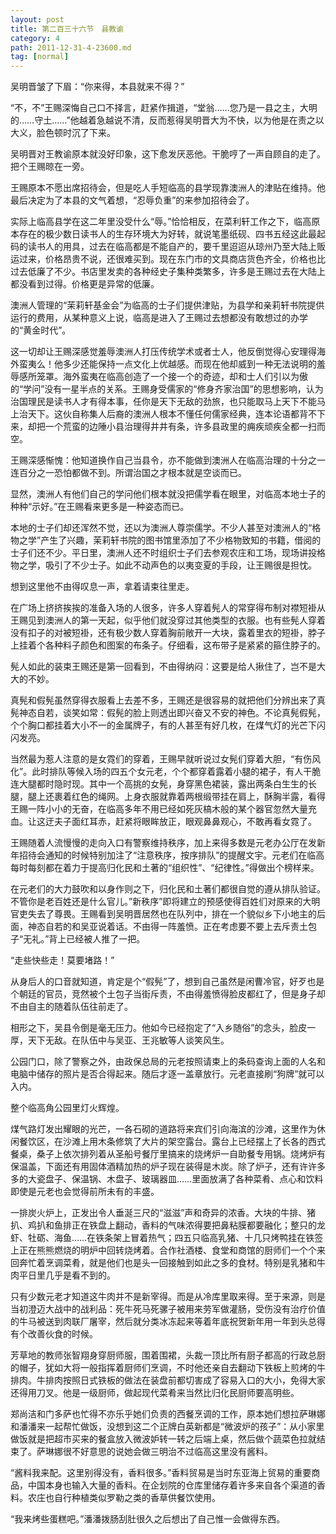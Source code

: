```yaml
---
layout: post
title: 第二百三十六节　县教谕
category: 4
path: 2011-12-31-4-23600.md
tag: [normal]
---
```


吴明晋皱了下眉：“你来得，本县就来不得？”

“不，不”王赐深悔自己口不择言，赶紧作揖道，“堂翁……您乃是一县之主，大明的……守土……”他越着急越说不清，反而惹得吴明晋大为不快，以为他是在责之以大义，脸色顿时沉了下来。

吴明晋对王教谕原本就没好印象，这下愈发厌恶他。干脆哼了一声自顾自的走了。把个王赐晾在一旁。

王赐原本不愿出席招待会，但是吃人手短临高的县学现靠澳洲人的津贴在维持。他最后决定为了本县的文气着想，“忍辱负重”的来参加招待会了。

实际上临高县学在这二年里没受什么“辱。”恰恰相反，在菜利轩工作之下，临高原本存在的极少数日读书人的生存环境大为好转，就说笔墨纸砚、四书五经这此最起码的读书人的用具，过去在临高都是不能自产的，要千里迢迢从琼州乃至大陆上贩运过来，价格昂贵不说，还很难买到。现在东门市的文具商店货色齐全，价格也比过去低廉了不少。书店里发卖的各种经史子集种类繁多，许多是王赐过去在大陆上都没看到过得。价格更是异常的低廉。

澳洲人管理的“茉莉轩基金会”为临高的士子们提供津贴，为县学和亲莉轩书院提供运行的费用，从某种意义上说，临高是进入了王赐过去想都没有敢想过的办学的“黄金时代”。

这一切却让王赐深感觉羞辱澳洲人打压传统学术或者士人，他反倒觉得心安理得海外蛮夷么！他多少还能保持一点文化上优越感。而现在他却威到一种无法说明的羞辱感所笼罩。海外蛮夷在临高创造了一个接一个的奇迹，却和士人们引以为傲的“学问”没有一星半点的关系。王赐身受儒家的“修身齐家治国”的思想影响，认为治国理民是读书人才有得本事，任你是天下无敌的劲旅，也只能取马上天下不能马上治天下。这伙自称集人后裔的澳洲人根本不懂任何儒家经典，连本论语都背不下来，却把一个荒蛮的边陲小县治理得井井有条，许多县政里的痈疾顽疾全都一扫而空。

王赐深感惭愧：他知道换作自己当县令，亦不能做到澳洲人在临高治理的十分之一连百分之一恐怕都做不到。所谓治国之才根本就是空谈而已。

显然，澳洲人有他们自己的学问他们根本就没把儒学看在眼里，对临高本地士子的种种“示好。”在王赐看来更多是一种姿态而已。

本地的士子们却还浑然不觉，还以为澳洲人尊崇儒学。不少人甚至对澳洲人的“格物之学”产生了兴趣，茉莉轩书院的图书馆里添加了不少格物致知的书籍，借阅的士子们还不少。平日里，澳洲人还不时组织士子们去参观农庄和工场，现场讲投格物之学，吸引了不少士子。如此不动声色的以夷变夏的手段，让王赐很是担忱。

想到这里他不由得叹息一声，拿着请束往里走。

在广场上挤挤挨挨的准备入场的人很多，许多人穿着髡人的常穿得布制对襟短褂从王赐见到澳洲人的第一天起，似乎他们就没穿过其他类型的衣服。也有些髡人穿着没有扣子的对被短褂，还有极少数人穿着胸前敞开一大块，露着里衣的短褂，脖子上挂着个各种料子颜色和图案的布条子。仔细看，这布带子是紧紧的箍住脖子的。

髡人如此的装束王赐还是第一回看到，不由得纳闷：这要是给人揪住了，岂不是大大的不妙。

真髡和假髡虽然穿得衣服看上去差不多，王赐还是很容易的就把他们分辨出来了真髡神态自若，谈笑如常：假髡的脸上则透出即兴奋又不安的神色。不论真髡假髡，个个胸口都挂着大小不一的金属牌子，有的人甚至有好几枚，在煤气灯的光芒下闪闪发亮。

当然最为惹人注意的是女霓们的穿着，王赐早就听说过女髡们穿着大胆，“有伤风化”。此时排队等候入场的四五个女元老，个个都穿着露着小腿的裙子，有人干脆连大腿都时隐时现。其中一个高挑的女髡，身穿黑色裙装，露出两条白生生的长腿，腿上还裹着红色的绳网。上身衣服就靠着两根缎带挂在肩上，酥胸半露，看得王赐一阵小小的无奋，在临高多年不用已经如死灰槁木般的某个器官忽然大量充血。让这迂夫子面红耳赤，赶紧将眼眸放正，眼观鼻鼻观心，不敢再看女霓了。

王赐随着人流慢慢的走向入口有警察维持秩序，加上来得多数是元老办公厅在发新年招待会通知的时候特别加注了“注意秩序，按序排队”的提醒文宇。元老们在临高每时每刻都在着力于提高归化民和土著的“组织性”、“纪律性。”得做出个榜样来。

在元老们的大力鼓吹和以身作则之下，归化民和土著们都很自觉的遵从排队验证。不管你是老百姓还是什么官儿。”新秩序”即将建立的预感使得百姓们对原来的大明官吏失去了尊畏。王赐看到吴明晋居然也在队列中，排在一个貌似乡下小地主的后面，神态自若的和吴亚说着话。不由得一阵羞愤。正在考虑要不要上去斥责土包子“无礼。”背上已经被人推了一把。

“走些快些走！莫要堵路！”

从身后人的口音就知道，肯定是个“假髡”了，想到自己虽然是闲曹冷官，好歹也是个朝廷的官员，竞然被个土包子当街斥责，不由得羞愤得脸皮都红了，但是身子却不由自主的随着队伍往前走了。

相形之下，吴县令倒是毫无压力。他如今已经抱定了“入乡随俗”的念头，脸皮一厚，天下无敌。在队伍中与吴亚、王兆敏等人谈笑风生。

公园门口，除了警察之外，由政保总局的元老按照请束上的条码查询上面的人名和电脑中储存的照片是否合得起来。随后才逐一盖章放行。元老直接刷“狗牌”就可以入内。

整个临高角公园里灯火辉煌。

煤气路灯发出耀眼的光芒，一各石砌的道路将来宾们引向海滨的沙滩，这里作为休闲餐饮区，在沙滩上用木条修筑了大片的架空露台。露台上已经摆上了长各的西式餐桌，桑子上依次排列着从圣船号餐厅里搞来的烧烤炉一自助餐专用锅。烧烤炉有保温盖，下面还有用固体酒精加热的炉子现在装得是木炭。除了炉子，还有许许多多的大瓷盘子、保温锅、木盘子、玻璃器皿……里面放满了各种菜肴、点心和饮料即使是元老也会觉得前所未有的丰盛。

一排炭火炉上，正发出令人垂涎三尺的“滋滋”声和奇异的浓香。大块的牛排、猪扒、鸡扒和鱼排正在铁盘上翻动，香料的气味浓得要把鼻粘膜都要融化；整只的龙虾、牡砺、海鱼……在铁条架上冒着热气；四五只临高乳猪、十几只烤鸭挂在铁签上正在熊熊燃烧的明炉中回转烧烤着。合作社酒楼、食堂和商馆的厨师们一个个来回奔忙着烹调菜肴，就是他们也是头一回接触到如此之多的食材。特别是乳猪和牛肉平日里几乎是看不到的。

只有少数元老才知道这牛肉并不是新宰得。而是从冷库里取来得。至于来源，则是当初澄迈大战中的战利品：死牛死马死骡子被用来劳军做灌肠，受伤没有治疗价值的牛马被送到肉联厂屠宰，然后就分类冰冻起来等着年底祝贺新年用一年到头总得有个改善伙食的时候。

芳草地的教师张智翔身穿厨师服，围着围裙，头裁一顶比所有厨子都高的行政总厨的帽子，犹如大将一般指挥着厨师们烹调，不时他还亲自去翻动下铁板上煎烤的牛排肉。牛排肉按照日式铁板的做法在装盘前都切害成了容易入口的大小，免得大家还得用刀叉。他是一级厨师，做起现代菜肴来当然比归化民厨师要高明些。

郑尚洁和门多萨也忙得不亦乐乎她们负责的西餐烹调的工作，原本她们想拉萨琳娜和潘潘来一起帮忙做饭，没想到这二个正牌白英新都是“微波炉的孩子”：从小家里做饭就是把超市买来的餐盒放入微波妒转一转之后端上桌，然后做个蔬菜色拉就结束了。萨琳娜很不好意思的说她会做三明治不过临高这里没有酱料。

“酱料我来配。这里别得没有，香料很多。”香料贸易是当时东亚海上贸易的重要商品，中国本身也输入大量的香料。在企划院的仓库里储存着许多来自各个渠道的香料。农庄也自行种植类似罗勒之类的香草供餐饮使用。

“我来烤些蛋糕吧。”潘潘拨肠刮肚很久之后想出了自己惟一会做得东西。
